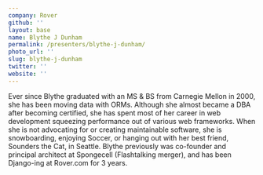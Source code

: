 ```yaml
---
company: Rover
github: ''
layout: base
name: Blythe J Dunham
permalink: /presenters/blythe-j-dunham/
photo_url: ''
slug: blythe-j-dunham
twitter: ''
website: ''
---
```


Ever since Blythe graduated with an MS & BS from Carnegie Mellon in 2000, she has been moving data with ORMs. Although she almost became a DBA after becoming certified, she has spent most of her career in web development squeezing performance out of various web frameworks. When she is not advocating for or creating maintainable software, she is snowboarding, enjoying Soccer, or hanging out with her best friend, Sounders the Cat, in Seattle. Blythe previously was co-founder and principal architect at Spongecell (Flashtalking merger), and has been Django-ing at Rover.com for 3 years.